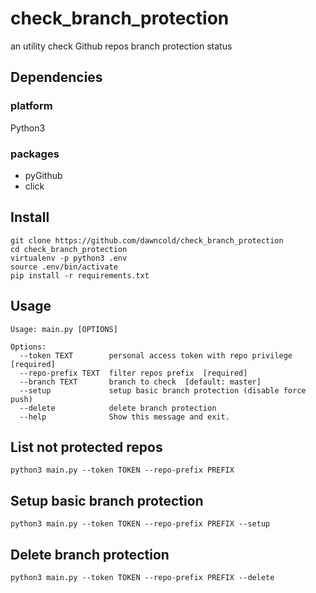 # check_branch_protection
an utility check Github repos branch protection status

## Dependencies
### platform
Python3
### packages
* pyGithub
* click

## Install
```shell script
git clone https://github.com/dawncold/check_branch_protection
cd check_branch_protection
virtualenv -p python3 .env
source .env/bin/activate
pip install -r requirements.txt
```

## Usage
```shell script
Usage: main.py [OPTIONS]

Options:
  --token TEXT        personal access token with repo privilege  [required]
  --repo-prefix TEXT  filter repos prefix  [required]
  --branch TEXT       branch to check  [default: master]
  --setup             setup basic branch protection (disable force push)
  --delete            delete branch protection
  --help              Show this message and exit.
```

## List not protected repos
```shell script
python3 main.py --token TOKEN --repo-prefix PREFIX
```

## Setup basic branch protection
```shell script
python3 main.py --token TOKEN --repo-prefix PREFIX --setup
```

## Delete branch protection
```shell script
python3 main.py --token TOKEN --repo-prefix PREFIX --delete
```